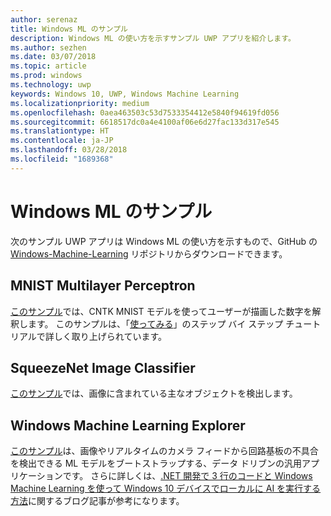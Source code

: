 ```yaml
---
author: serenaz
title: Windows ML のサンプル
description: Windows ML の使い方を示すサンプル UWP アプリを紹介します。
ms.author: sezhen
ms.date: 03/07/2018
ms.topic: article
ms.prod: windows
ms.technology: uwp
keywords: Windows 10, UWP, Windows Machine Learning
ms.localizationpriority: medium
ms.openlocfilehash: 0aea463503c53d7533354412e5840f94619fd056
ms.sourcegitcommit: 6618517dc0a4e4100af06e6d27fac133d317e545
ms.translationtype: HT
ms.contentlocale: ja-JP
ms.lasthandoff: 03/28/2018
ms.locfileid: "1689368"
---
```

# <a name="windows-ml-samples"></a>Windows ML のサンプル

次のサンプル UWP アプリは Windows ML の使い方を示すもので、GitHub の [Windows-Machine-Learning](https://github.com/Microsoft/Windows-Machine-Learning) リポジトリからダウンロードできます。

## <a name="mnist-multilayer-perceptron"></a>MNIST Multilayer Perceptron

[このサンプル](https://github.com/Microsoft/Windows-Machine-Learning/tree/master/Samples/UWP/MNIST)では、CNTK MNIST モデルを使ってユーザーが描画した数字を解釈します。 このサンプルは、「[使ってみる](get-started.md)」のステップ バイ ステップ チュートリアルで詳しく取り上げられています。

## <a name="squeezenet-image-classifier"></a>SqueezeNet Image Classifier

[このサンプル](https://github.com/Microsoft/Windows-Machine-Learning/tree/master/Samples/UWP/SqueezeNetObjectDetection)では、画像に含まれている主なオブジェクトを検出します。

## <a name="windows-machine-learning-explorer"></a>Windows Machine Learning Explorer

[このサンプル](https://github.com/Microsoft/Windows-Machine-Learning/tree/master/Samples/UWP/WinMLExplorer)は、画像やリアルタイムのカメラ フィードから回路基板の不具合を検出できる ML モデルをブートストラップする、データ ドリブンの汎用アプリケーションです。 さらに詳しくは、[.NET 開発で 3 行のコードと Windows Machine Learning を使って Windows 10 デバイスでローカルに AI を実行する方法](https://aka.ms/winmlfordevsblog)に関するブログ記事が参考になります。 
